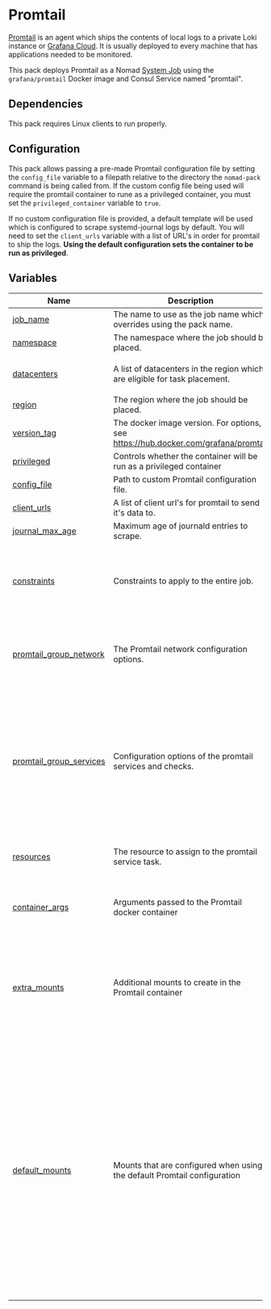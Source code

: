 # Promtail

[Promtail](https://grafana.com/docs/loki/latest/clients/promtail/) is an agent which ships the contents of local logs to a private Loki instance or [Grafana Cloud](https://grafana.com/oss/loki). It is usually deployed to every machine that has applications needed to be monitored.

This pack deploys Promtail as a Nomad [System Job](https://www.nomadproject.io/docs/schedulers#system) using the `grafana/promtail` Docker image and Consul Service named "promtail".

## Dependencies

This pack requires Linux clients to run properly.

## Configuration

This pack allows passing a pre-made Promtail configuration file by setting the `config_file` variable to a filepath relative to the directory the `nomad-pack` command is being called from. If the custom config file being used will require the promtail container to rune as a privileged container, you must set the `privileged_container` variable to `true`.

If no custom configuration file is provided, a default template will be used which is configured to scrape systemd-journal logs by default. You will need to set the `client_urls` variable with a list of URL's in order for promtail to ship the logs. **Using the default configuration sets the container to be run as privileged**.

## Variables

| Name | Description | Type | Default | Required |
|------|-------------|------|---------|:--------:|
| <a name="input_job_name"></a> [job\_name](#input\_job\_name) | The name to use as the job name which overrides using the pack name. | `string` | `""` | no |
| <a name="input_namespace"></a> [namespace](#input\_namespace) | The namespace where the job should be placed. | `string` | `"default"` | no |
| <a name="input_datacenters"></a> [datacenters](#input\_datacenters) | A list of datacenters in the region which are eligible for task placement. | `list(string)` | <pre>[<br>  "dc1"<br>]</pre> | no |
| <a name="input_region"></a> [region](#input\_region) | The region where the job should be placed. | `string` | `"global"` | no |
| <a name="input_version_tag"></a> [version\_tag](#input\_version\_tag) | The docker image version. For options, see https://hub.docker.com/grafana/promtail | `string` | `"latest"` | no |
| <a name="input_privileged"></a> [privileged](#input\_privileged) | Controls whether the container will be run as a privileged container | `bool` | `false` | no |
| <a name="input_config_file"></a> [config\_file](#input\_config\_file) | Path to custom Promtail configuration file. | `string` | `""` | no |
| <a name="input_client_urls"></a> [client\_urls](#input\_client\_urls) | A list of client url's for promtail to send it's data to. | `list(string)` | `[]` | no |
| <a name="input_journal_max_age"></a> [journal\_max\_age](#input\_journal\_max\_age) | Maximum age of journald entries to scrape. | `string` | `"12h"` | no |
| <a name="input_constraints"></a> [constraints](#input\_constraints) | Constraints to apply to the entire job. | <pre>list(object({<br>    attribute = string<br>    operator  = string<br>    value     = string<br>  }))</pre> | <pre>[<br>  {<br>    "attribute": "${attr.kernel.name}",<br>    "operator": "",<br>    "value": "linux"<br>  }<br>]</pre> | no |
| <a name="input_promtail_group_network"></a> [promtail\_group\_network](#input\_promtail\_group\_network) | The Promtail network configuration options. | <pre>object({<br>    mode  = string<br>    ports = map(number)<br>  })</pre> | <pre>{<br>  "mode": "bridge",<br>  "ports": {<br>    "http": 9090<br>  }<br>}</pre> | no |
| <a name="input_promtail_group_services"></a> [promtail\_group\_services](#input\_promtail\_group\_services) | Configuration options of the promtail services and checks. | <pre>list(object({<br>    service_port_label = string<br>    service_name       = string<br>    service_tags       = list(string)<br>    check_enabled      = bool<br>    check_path         = string<br>    check_interval     = string<br>    check_timeout      = string<br>    upstreams = list(object({<br>      name = string<br>      port = number<br>    }))<br>  }))</pre> | <pre>[<br>  {<br>    "check_enabled": true,<br>    "check_interval": "3s",<br>    "check_path": "/ready",<br>    "check_timeout": "1s",<br>    "service_name": "promtail",<br>    "service_port_label": "http",<br>    "service_tags": [],<br>    "upstreams": []<br>  }<br>]</pre> | no |
| <a name="input_resources"></a> [resources](#input\_resources) | The resource to assign to the promtail service task. | <pre>object({<br>    cpu    = number<br>    memory = number<br>  })</pre> | <pre>{<br>  "cpu": 200,<br>  "memory": 256<br>}</pre> | no |
| <a name="input_container_args"></a> [container\_args](#input\_container\_args) | Arguments passed to the Promtail docker container | `list(string)` | <pre>[<br>  "-config.file=/etc/promtail/promtail-config.yaml",<br>  "-log.level=info"<br>]</pre> | no |
| <a name="input_extra_mounts"></a> [extra\_mounts](#input\_extra\_mounts) | Additional mounts to create in the Promtail container | <pre>list(object({<br>    type     = string<br>    source   = string<br>    target   = string<br>    readonly = bool<br>    bind_options = list(object({<br>      name  = string<br>      value = string<br>    }))<br>  }))</pre> | `[]` | no |
| <a name="input_default_mounts"></a> [default\_mounts](#input\_default\_mounts) | Mounts that are configured when using the default Promtail configuration | <pre>list(object({<br>    type     = string<br>    source   = string<br>    target   = string<br>    readonly = bool<br>    bind_options = list(object({<br>      name  = string<br>      value = string<br>    }))<br>  }))</pre> | <pre>[<br>  {<br>    "bind_options": [<br>      {<br>        "name": "propagation",<br>        "value": "rshared"<br>      }<br>    ],<br>    "readonly": true,<br>    "source": "/var/log/journal",<br>    "target": "/var/log/journal",<br>    "type": "bind"<br>  },<br>  {<br>    "bind_options": [<br>      {<br>        "name": "propagation",<br>        "value": "rshared"<br>      }<br>    ],<br>    "readonly": false,<br>    "source": "/etc/machine-id",<br>    "target": "/etc/machine-id",<br>    "type": "bind"<br>  }<br>]</pre> | no |
